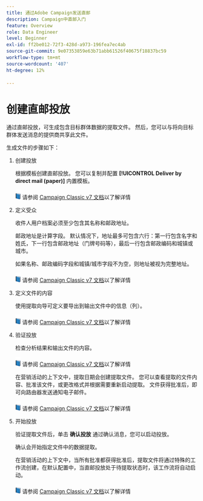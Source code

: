 ```yaml
---
title: 通过Adobe Campaign发送直邮
description: Campaign中直邮入门
feature: Overview
role: Data Engineer
level: Beginner
exl-id: ff2be012-72f3-428d-a973-196fea7ec4ab
source-git-commit: 9e07353859e63b71abb61526f40675f18837bc59
workflow-type: tm+mt
source-wordcount: '407'
ht-degree: 12%

---
```


# 创建直邮投放

通过直邮投放，可生成包含目标群体数据的提取文件。 然后，您可以与将向目标群体发送消息的提供商共享此文件。

生成文件的步骤如下：

1. 创建投放

   根据模板创建直邮投放。 您可以复制并配置 **[!UICONTROL Deliver by direct mail (paper)]** 内置模板。

   ![](../assets/do-not-localize/book.png) 请参阅 [Campaign Classic v7 文档](https://experienceleague.adobe.com/docs/campaign-classic/using/sending-messages/sending-direct-mail/creating-a-direct-mail-delivery.html)以了解详情

1. 定义受众

   收件人用户档案必须至少包含其名称和邮政地址。

   邮政地址是计算字段。 默认情况下，地址最多可包含六行：第一行包含名字和姓氏，下一行包含邮政地址（门牌号码等），最后一行包含邮政编码和城镇或城市。

   如果名称、邮政编码字段和城镇/城市字段不为空，则地址被视为完整地址。

   ![](../assets/do-not-localize/book.png) 请参阅 [Campaign Classic v7 文档](https://experienceleague.adobe.com/docs/campaign-classic/using/sending-messages/key-steps-when-creating-a-delivery/steps-defining-the-target-population.html)以了解详情

1. 定义文件的内容

   使用提取向导可定义要导出到输出文件中的信息（列）。

   ![](../assets/do-not-localize/book.png) 请参阅 [Campaign Classic v7 文档](https://experienceleague.adobe.com/docs/campaign-classic/using/sending-messages/sending-direct-mail/defining-the-direct-mail-content.html)以了解详情

1. 验证投放

   检查分析结果和输出文件的内容。

   ![](../assets/do-not-localize/book.png) 请参阅 [Campaign Classic v7 文档](https://experienceleague.adobe.com/docs/campaign-classic/using/sending-messages/sending-direct-mail/validating.html)以了解详情

   在营销活动的上下文中，提取日期会创建提取文件。 您可以查看提取的文件内容、批准该文件，或更改格式并根据需要重新启动提取。 文件获得批准后，即可向路由器发送通知电子邮件。

   ![](../assets/do-not-localize/book.png) 请参阅 [Campaign Classic v7 文档](https://experienceleague.adobe.com/docs/campaign-classic/using/orchestrating-campaigns/orchestrate-campaigns/marketing-campaign-approval.html#approving-an-extraction-file)以了解详情

1. 开始投放

   验证提取文件后，单击 **确认投放** 通过确认消息，您可以启动投放。

   确认会开始指定文件中的数据提取。

   在营销活动的上下文中，当所有批准都获得批准后，提取文件将通过特殊的工作流创建，在默认配置中，当直邮投放处于待提取状态时，该工作流将自动启动。

   ![](../assets/do-not-localize/book.png) 请参阅 [Campaign Classic v7 文档](https://experienceleague.adobe.com/docs/campaign-classic/using/orchestrating-campaigns/orchestrate-campaigns/marketing-campaign-deliveries.html#starting-an-offline-delivery)以了解详情
